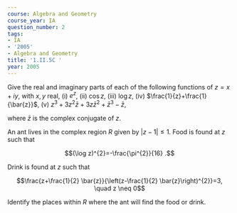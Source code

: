 ```yaml
---
course: Algebra and Geometry
course_year: IA
question_number: 2
tags:
- IA
- '2005'
- Algebra and Geometry
title: '1.II.5C '
year: 2005
---
```



Give the real and imaginary parts of each of the following functions of $z=x+i y$, with $x, y$ real,
(i) $e^{z}$,
(ii) $\cos z$,
(iii) $\log z$,
(iv) $\frac{1}{z}+\frac{1}{\bar{z}}$,
(v) $z^{3}+3 z^{2} \bar{z}+3 z \bar{z}^{2}+\bar{z}^{3}-\bar{z}$,

where $\bar{z}$ is the complex conjugate of $z$.

An ant lives in the complex region $R$ given by $|z-1| \leq 1$. Food is found at $z$ such that

$$(\log z)^{2}=-\frac{\pi^{2}}{16} .$$

Drink is found at $z$ such that

$$\frac{z+\frac{1}{2} \bar{z}}{\left(z-\frac{1}{2} \bar{z}\right)^{2}}=3, \quad z \neq 0$$

Identify the places within $R$ where the ant will find the food or drink.